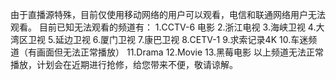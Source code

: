 由于直播源特殊，目前仅使用移动网络的用户可以观看，电信和联通网络用户无法观看。
目前已知无法观看的频道有：
1.CCTV-6 电影
2.浙江电视
3.海峡卫视
4.大湾区卫视
5.延边卫视
6.厦门卫视
7.康巴卫视
8.CETV-1
9.求索记录4K
10.车迷频道（有画面但无法正常播放）
11.Drama
12.Movie
13.黑莓电影
以上频道无法正常播放，计划会在近期进行抢修，给您带来不便，敬请谅解。
